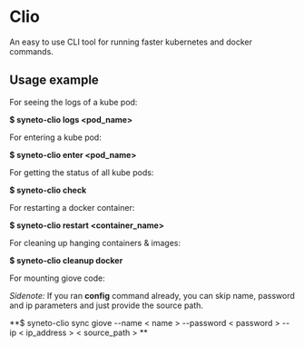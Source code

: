 # Clio
An easy to use CLI tool for running faster kubernetes and docker commands.


<h2>Usage example</h2>

For seeing the logs of a kube pod:

**$ syneto-clio logs <pod_name>**

For entering a kube pod:

**$ syneto-clio enter <pod_name>**

For getting the status of all kube pods:

**$ syneto-clio check**

For restarting a docker container:

**$ syneto-clio restart <container_name>**

For cleaning up hanging containers & images:

**$ syneto-clio cleanup docker**

For mounting giove code:

_Sidenote:_ If you ran **config** command already, you can skip name, password and ip parameters and just provide the source path.

**$ syneto-clio sync giove --name < name > --password < password > --ip < ip_address > < source_path > **



